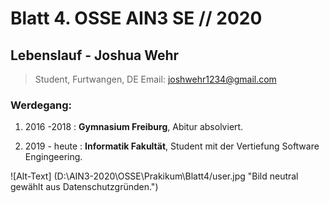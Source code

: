 
# Blatt 4. OSSE AIN3 SE // 2020

## Lebenslauf - Joshua Wehr

>Student, Furtwangen, DE
>Email: joshwehr1234@gmail.com
### Werdegang:

1. 2016 -2018
: **Gymnasium Freiburg**, Abitur absolviert.

2. 2019 - heute
: **Informatik Fakultät**, Student mit der Vertiefung Software Engingeering.

![Alt-Text] (D:\AIN3-2020\OSSE\Prakikum\Blatt4/user.jpg "Bild neutral gewählt aus Datenschutzgründen.")

